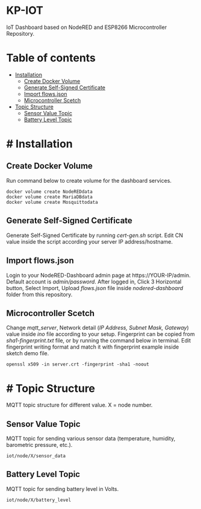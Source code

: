 # KP-IOT
IoT Dashboard based on NodeRED and ESP8266 Microcontroller Repository.
# Table of contents
- [Installation](#install)
    - [Create Docker Volume](#volume)
    - [Generate Self-Signed Certificate](#cert)
    - [Import flows.json](#importFlows)
    - [Microcontroller Scetch](#scetch)
- [Topic Structure](#topic)
    - [Sensor Value Topic](#sensorValue)
    - [Battery Level Topic](#batteryLevel)

# # Installation <a name="install"></a>

## Create Docker Volume <a name="volume"></a>
Run command below to create volume for the dashboard services.
```
docker volume create NodeREDdata
docker volume create MariaDBdata
docker volume create Mosquittodata
```
## Generate Self-Signed Certificate <a name="cert"></a>
Generate Self-Signed Certificate by running _cert-gen.sh_ script. Edit CN value inside the script according your server IP address/hostname.

## Import flows.json  <a name="importFlows"></a>
Login to your NodeRED-Dashboard admin page at https://YOUR-IP/admin. Default account is _admin/password_. After logged in, Click 3 Horizontal button, Select Import, Upload _flows.json_ file inside _nodered-dashboard_ folder from this repository.

## Microcontroller Scetch <a name="scetch"></a>
Change _mqtt_server_, Network detail (_IP Address, Subnet Mask, Gateway_) value inside _ino_ file according to your setup. Fingerprint can be copied from _sha1-fingerprint.txt_ file, 
or by running the command below in terminal. Edit fingerprint writing format and match it with fingerprint example inside sketch demo file.
```
openssl x509 -in server.crt -fingerprint -sha1 -noout
```


# # Topic Structure <a name="topic"></a>
MQTT topic structure for different value.
X = node number.

## Sensor Value Topic  <a name="sensorValue"></a>
MQTT topic for sending various sensor data (temperature, humidity, barometric pressure, etc.).
```
iot/node/X/sensor_data
```
## Battery Level Topic  <a name="batteryLevel"></a>
MQTT topic for sending battery level in Volts.
```
iot/node/X/battery_level
```
